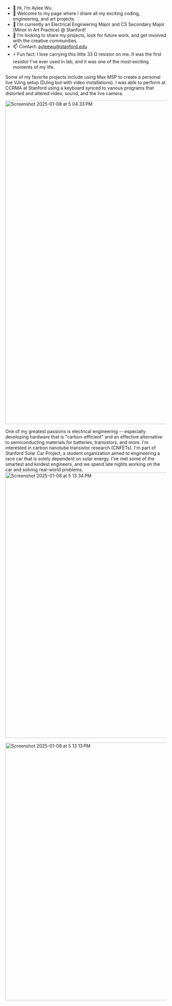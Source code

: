 - 👋 Hi, I’m Aylee Wu
- 👀 Welcome to my page where I share all my exciting coding, engineering, and art projects. 
- 🌱 I’m currently an Electrical Engineering Major and CS Secondary Major (Minor in Art Practice) @ Stanford!
- 💞️ I’m looking to share my projects, look for future work, and get involved with the creative communities.
- 📫 Contact: ayleewu@stanford.edu
- ⚡ Fun fact: I love carrying this little 33 Ω resistor on me. It was the first resistor I've ever used in lab, and it was one of the most exciting moments of my life.

Some of my favorite projects include using Max MSP to create a personal live VJing setup (DJing but with video installations). I was able to perform at CCRMA at Stanford using a keyboard synced to various programs that distorted and altered video, sound, and the live camera. 

<img width="1007" alt="Screenshot 2025-01-08 at 5 04 33 PM" src="https://github.com/user-attachments/assets/8139b1c2-d841-4f35-9856-717e3504551b" />

One of my greatest passions is electrical engineering -- especially developing hardware that is "carbon-efficient" and an effective alternative to semiconducting materials for batteries, transistors, and more. I'm interested in carbon nanotube transistor research (CNFETs). I'm part of Stanford Solar Car Project, a student organization aimed to engineering a race car that is solely dependent on solar energy. I've met some of the smartest and kindest engineers, and we spend late nights working on the car and solving real-world problems. 
<img width="827" alt="Screenshot 2025-01-08 at 5 13 34 PM" src="https://github.com/user-attachments/assets/2f0f1051-f70f-4460-b970-b85f0b740314" />

<img width="803" alt="Screenshot 2025-01-08 at 5 13 13 PM" src="https://github.com/user-attachments/assets/0b11dae9-d9f6-46a4-940d-668044342172" />

<!---
ayleewu/ayleewu is a ✨ special ✨ repository because its `README.md` (this file) appears on your GitHub profile.
You can click the Preview link to take a look at your changes.
--->
